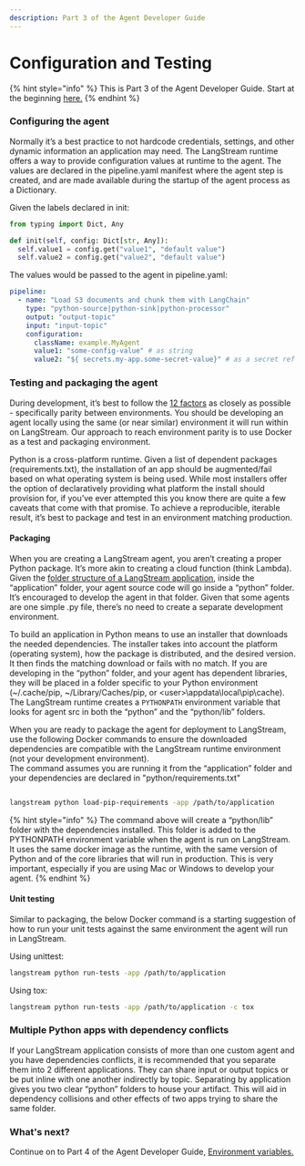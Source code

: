 ```yaml
---
description: Part 3 of the Agent Developer Guide
---
```

# Configuration and Testing

{% hint style="info" %}
This is Part 3 of the Agent Developer Guide. Start at the beginning [here.](./)
{% endhint %}

### Configuring the agent

Normally it’s a best practice to not hardcode credentials, settings, and other dynamic information an application may need. The LangStream runtime offers a way to provide configuration values at runtime to the agent. The values are declared in the pipeline.yaml manifest where the agent step is created, and are made available during the startup of the agent process as a Dictionary.

Given the labels declared in init:

```python
from typing import Dict, Any

def init(self, config: Dict[str, Any]):
  self.value1 = config.get("value1", "default value")
  self.value2 = config.get("value2", "default value")
```

The values would be passed to the agent in pipeline.yaml:

```yaml
pipeline:
  - name: "Load S3 documents and chunk them with LangChain"
    type: "python-source|python-sink|python-processor"
    output: "output-topic"
    input: "input-topic"
    configuration:
      className: example.MyAgent
      value1: "some-config-value" # as string
      value2: "${ secrets.my-app.some-secret-value}" # as a secret ref
```

### Testing and packaging the agent

During development, it’s best to follow the [12 factors](https://12factor.net/) as closely as possible - specifically parity between environments. You should be developing an agent locally using the same (or near similar) environment it will run within on LangStream. Our approach to reach environment parity is to use Docker as a test and packaging environment.

Python is a cross-platform runtime. Given a list of dependent packages (requirements.txt), the installation of an app should be augmented/fail based on what operating system is being used. While most installers offer the option of declaratively providing what platform the install should provision for, if you’ve ever attempted this you know there are quite a few caveats that come with that promise. To achieve a reproducible, iterable result, it’s best to package and test in an environment matching production.

#### **Packaging**

When you are creating a LangStream agent, you aren’t creating a proper Python package. It’s more akin to creating a cloud function (think Lambda). Given the [folder structure of a LangStream application](https://docs.langstream.ai/building-applications/development-environment), inside the “application” folder, your agent source code will go inside a “python” folder. It’s encouraged to develop the agent in that folder. Given that some agents are one simple .py file, there’s no need to create a separate development environment.

To build an application in Python means to use an installer that downloads the needed dependencies. The installer takes into account the platform (operating system), how the package is distributed, and the desired version. It then finds the matching download or fails with no match. If you are developing in the “python” folder, and your agent has dependent libraries, they will be placed in a folder specific to your Python environment (\~/.cache/pip, \~/Library/Caches/pip, or \<user>\appdata\local\pip\cache). The LangStream runtime creates a `PYTHONPATH` environment variable that looks for agent src in both the “python” and the “python/lib” folders.

When you are ready to package the agent for deployment to LangStream, use the following Docker commands to ensure the downloaded dependencies are compatible with the LangStream runtime environment (not your development environment). \
The command assumes you are running it from the “application” folder and your dependencies are declared in "python/requirements.txt"

```bash

langstream python load-pip-requirements -app /path/to/application

```

{% hint style="info" %}
The command above will create a “python/lib” folder with the dependencies installed. This folder is added to the PYTHONPATH environment variable when the agent is run on LangStream. It uses the same docker image as the runtime, with the same version of Python and of the core libraries that will run in production.
This is very important, especially if you are using Mac or Windows to develop your agent.
{% endhint %}

#### **Unit testing**

Similar to packaging, the below Docker command is a starting suggestion of how to run your unit tests against the same environment the agent will run in LangStream.

Using unittest:

```bash
langstream python run-tests -app /path/to/application 
```

Using tox:

```bash
langstream python run-tests -app /path/to/application -c tox
```

### Multiple Python apps with dependency conflicts

If your LangStream application consists of more than one custom agent and you have dependencies conflicts, it is recommended that you separate them into 2 different applications. They can share input or output topics or be put inline with one another indirectly by topic. Separating by application gives you two clear “python” folders to house your artifact. This will aid in dependency collisions and other effects of two apps trying to share the same folder.


### What's next?

Continue on to Part 4 of the Agent Developer Guide, [Environment variables.](pipeline-agents/agent-developer-guide/environment.md)
